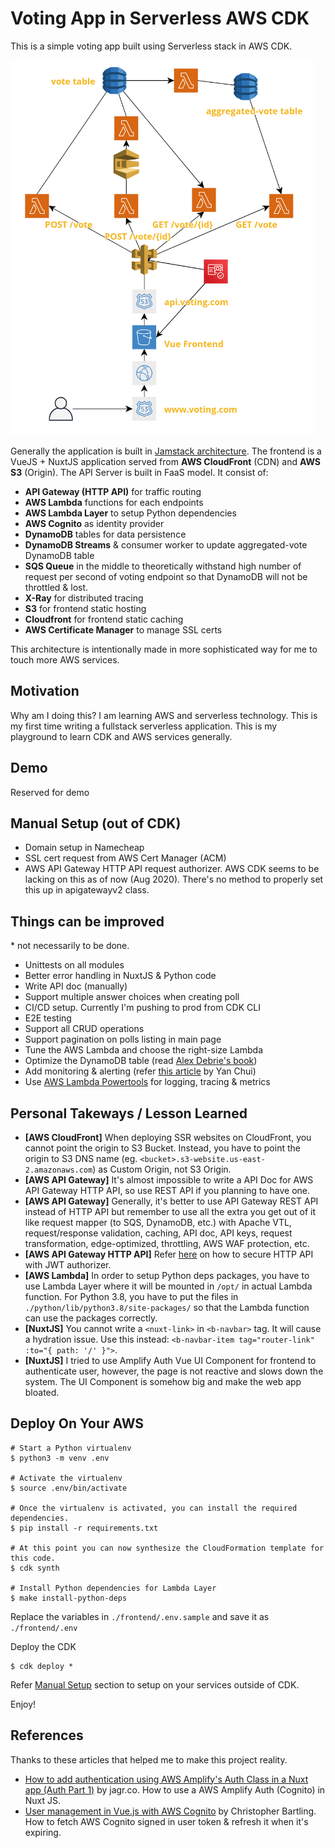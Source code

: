 
# Voting App in Serverless AWS CDK

This is a simple voting app built using Serverless stack in AWS CDK.

<a href="https://raw.githubusercontent.com/sdil/voting-serverless-cdk/master/architecture.png"><img src="https://raw.githubusercontent.com/sdil/voting-serverless-cdk/master/architecture.png" height="600" width="485" ></a>

Generally the application is built in [Jamstack architecture](https://jamstack.wtf). The frontend is a VueJS + NuxtJS application served from **AWS CloudFront** (CDN) and **AWS S3** (Origin). The API Server is built in FaaS model. It consist of:

- **API Gateway (HTTP API)** for traffic routing
- **AWS Lambda** functions for each endpoints
- **AWS Lambda Layer** to setup Python dependencies
- **AWS Cognito** as identity provider
- **DynamoDB** tables for data persistence
- **DynamoDB Streams** & consumer worker to update aggregated-vote DynamoDB table
- **SQS Queue** in the middle to theoretically withstand high number of request per second of voting endpoint so that DynamoDB will not be throttled & lost.
- **X-Ray** for distributed tracing
- **S3** for frontend static hosting
- **Cloudfront** for frontend static caching
- **AWS Certificate Manager** to manage SSL certs

This architecture is intentionally made in more sophisticated way for me to touch more AWS services.

## Motivation

Why am I doing this? I am learning AWS and serverless technology. This is my first time writing a fullstack serverless application. This is my playground to learn CDK and AWS services generally.

## Demo

Reserved for demo

## Manual Setup (out of CDK)

- Domain setup in Namecheap
- SSL cert request from AWS Cert Manager (ACM)
- AWS API Gateway HTTP API request authorizer. AWS CDK seems to be lacking on this as of now (Aug 2020). There's no method to properly set this up in apigatewayv2 class.

## Things can be improved

\* not necessarily to be done.

- Unittests on all modules
- Better error handling in NuxtJS & Python code
- Write API doc (manually)
- Support multiple answer choices when creating poll
- CI/CD setup. Currently I'm pushing to prod from CDK CLI
- E2E testing
- Support all CRUD operations
- Support pagination on polls listing in main page
- Tune the AWS Lambda and choose the right-size Lambda
- Optimize the DynamoDB table (read [Alex Debrie's book](https://www.dynamodbbook.com/))
- Add monitoring & alerting (refer [this article](https://lumigo.io/blog/what-alerts-should-you-have-for-serverless-applications/) by Yan Chui)
- Use [AWS Lambda Powertools](https://github.com/awslabs/aws-lambda-powertools-python) for logging, tracing & metrics

## Personal Takeways / Lesson Learned

- **[AWS CloudFront]** When deploying SSR websites on CloudFront, you cannot point the origin to S3 Bucket. Instead, you have to point the origin to S3 DNS name (eg. `<bucket>.s3-website.us-east-2.amazonaws.com`) as Custom Origin, not S3 Origin.
- **[AWS API Gateway]** It's almost impossible to write a API Doc for AWS API Gateway HTTP API, so use REST API if you planning to have one.
- **[AWS API Gateway]** Generally, it's better to use API Gateway REST API instead of HTTP API but remember to use all the extra you get out of it like request mapper (to SQS, DynamoDB, etc.) with Apache VTL, request/response validation, caching, API doc, API keys, request transformation, edge-optimized, throttling, AWS WAF protection, etc.
- **[AWS API Gateway HTTP API]** Refer [here](https://auth0.com/blog/securing-aws-http-apis-with-jwt-authorizers/#Add-a-JWT-Authorizer-to-Your-API) on how to secure HTTP API with JWT authorizer.
- **[AWS Lambda]** In order to setup Python deps packages, you have to use Lambda Layer where it will be mounted in `/opt/` in actual Lambda function. For Python 3.8, you have to put the files in `./python/lib/python3.8/site-packages/` so that the Lambda function can use the packages correctly.
- **[NuxtJS]** You cannot write a `<nuxt-link>` in `<b-navbar>` tag. It will cause a hydration issue. Use this instead: `<b-navbar-item tag="router-link" :to="{ path: '/' }">`.
- **[NuxtJS]** I tried to use Amplify Auth Vue UI Component for frontend to authenticate user, however, the page is not reactive and slows down the system. The UI Component is somehow big and make the web app bloated.

## Deploy On Your AWS

```
# Start a Python virtualenv
$ python3 -m venv .env

# Activate the virtualenv
$ source .env/bin/activate

# Once the virtualenv is activated, you can install the required dependencies.
$ pip install -r requirements.txt

# At this point you can now synthesize the CloudFormation template for this code.
$ cdk synth

# Install Python dependencies for Lambda Layer
$ make install-python-deps
```

Replace the variables in `./frontend/.env.sample` and save it as `./frontend/.env`

Deploy the CDK

```
$ cdk deploy *
```

Refer [Manual Setup](#manual-setup-out-of-cdk) section to setup on your services outside of CDK.

Enjoy!

## References

Thanks to these articles that helped me to make this project reality.

- [How to add authentication using AWS Amplify's Auth Class in a Nuxt app (Auth Part 1)](https://www.youtube.com/watch?v=fzcG5Oe31bo) by jagr.co. How to use a AWS Amplify Auth (Cognito) in Nuxt JS.
- [User management in Vue.js with AWS Cognito](https://medium.com/js-dojo/user-management-in-vue-js-with-aws-cognito-1905511b93b) by Christopher Bartling. How to fetch AWS Cognito signed in user token & refresh it when it's expiring.

